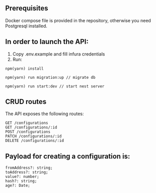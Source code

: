 ## Prerequisites

Docker compose file is provided in the repository, otherwise you need Postgresql installed.

## In order to launch the API: 

1. Copy .env.example and fill infura credentials
2. Run:
  ```
  npm(yarn) install

  npm(yarn) run migration:up // migrate db

  npm(yarn) run start:dev // start nest server

```
## CRUD routes

The API exposes the following routes:

```
GET /configurations
GET /configurations/:id
POST /configurations
PATCH /configurations/:id
DELETE /configurations/:id
```

## Payload for creating a configuration is:

```
fromAddress?: string;
toAddress?: string;
value?: number;
hash?: string;
age?: Date;
```
